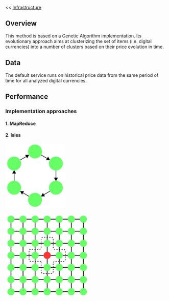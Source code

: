 << [Infrastructure](../../infrastructure/)


## Overview

This method is based on a Genetic Algorithm implementation. Its evolutionary approach aims at
clusterizing the set of items (i.e. digital currencies) into a number of clusters based on their price evolution in time.

## Data

The default service runs on historical price data from the same period of time for all analyzed digital currencies.

## Performance

### Implementation approaches

#### 1. MapReduce

#### 2. Isles

![isles](images/isles-orientedGraph.png)

![isles](images/isles-cellularTopology.png)
